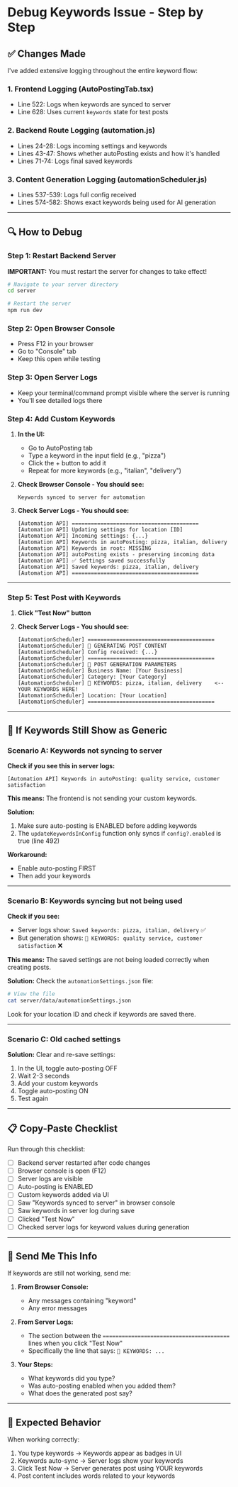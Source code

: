 # Debug Keywords Issue - Step by Step

## ✅ Changes Made

I've added extensive logging throughout the entire keyword flow:

### 1. Frontend Logging (AutoPostingTab.tsx)
- Line 522: Logs when keywords are synced to server
- Line 628: Uses current `keywords` state for test posts

### 2. Backend Route Logging (automation.js)
- Lines 24-28: Logs incoming settings and keywords
- Lines 43-47: Shows whether autoPosting exists and how it's handled
- Lines 71-74: Logs final saved keywords

### 3. Content Generation Logging (automationScheduler.js)
- Lines 537-539: Logs full config received
- Lines 574-582: Shows exact keywords being used for AI generation

---

## 🔍 How to Debug

### Step 1: Restart Backend Server
**IMPORTANT:** You must restart the server for changes to take effect!

```bash
# Navigate to your server directory
cd server

# Restart the server
npm run dev
```

### Step 2: Open Browser Console
- Press F12 in your browser
- Go to "Console" tab
- Keep this open while testing

### Step 3: Open Server Logs
- Keep your terminal/command prompt visible where the server is running
- You'll see detailed logs there

### Step 4: Add Custom Keywords

1. **In the UI:**
   - Go to AutoPosting tab
   - Type a keyword in the input field (e.g., "pizza")
   - Click the + button to add it
   - Repeat for more keywords (e.g., "italian", "delivery")

2. **Check Browser Console - You should see:**
   ```
   Keywords synced to server for automation
   ```

3. **Check Server Logs - You should see:**
   ```
   [Automation API] ========================================
   [Automation API] Updating settings for location [ID]
   [Automation API] Incoming settings: {...}
   [Automation API] Keywords in autoPosting: pizza, italian, delivery
   [Automation API] Keywords in root: MISSING
   [Automation API] autoPosting exists - preserving incoming data
   [Automation API] ✅ Settings saved successfully
   [Automation API] Saved keywords: pizza, italian, delivery
   [Automation API] ========================================
   ```

---

### Step 5: Test Post with Keywords

1. **Click "Test Now" button**

2. **Check Server Logs - You should see:**
   ```
   [AutomationScheduler] ========================================
   [AutomationScheduler] 📝 GENERATING POST CONTENT
   [AutomationScheduler] Config received: {...}
   [AutomationScheduler] ========================================
   [AutomationScheduler] 🎯 POST GENERATION PARAMETERS
   [AutomationScheduler] Business Name: [Your Business]
   [AutomationScheduler] Category: [Your Category]
   [AutomationScheduler] 🔑 KEYWORDS: pizza, italian, delivery    <-- YOUR KEYWORDS HERE!
   [AutomationScheduler] Location: [Your Location]
   [AutomationScheduler] ========================================
   ```

---

## 🐛 If Keywords Still Show as Generic

### Scenario A: Keywords not syncing to server

**Check if you see this in server logs:**
```
[Automation API] Keywords in autoPosting: quality service, customer satisfaction
```

**This means:** The frontend is not sending your custom keywords.

**Solution:**
1. Make sure auto-posting is ENABLED before adding keywords
2. The `updateKeywordsInConfig` function only syncs if `config?.enabled` is true (line 492)

**Workaround:**
- Enable auto-posting FIRST
- Then add your keywords

---

### Scenario B: Keywords syncing but not being used

**Check if you see:**
- Server logs show: `Saved keywords: pizza, italian, delivery` ✅
- But generation shows: `🔑 KEYWORDS: quality service, customer satisfaction` ❌

**This means:** The saved settings are not being loaded correctly when creating posts.

**Solution:** Check the `automationSettings.json` file:

```bash
# View the file
cat server/data/automationSettings.json
```

Look for your location ID and check if keywords are saved there.

---

### Scenario C: Old cached settings

**Solution:** Clear and re-save settings:

1. In the UI, toggle auto-posting OFF
2. Wait 2-3 seconds
3. Add your custom keywords
4. Toggle auto-posting ON
5. Test again

---

## 📋 Copy-Paste Checklist

Run through this checklist:

- [ ] Backend server restarted after code changes
- [ ] Browser console is open (F12)
- [ ] Server logs are visible
- [ ] Auto-posting is ENABLED
- [ ] Custom keywords added via UI
- [ ] Saw "Keywords synced to server" in browser console
- [ ] Saw keywords in server log during save
- [ ] Clicked "Test Now"
- [ ] Checked server logs for keyword values during generation

---

## 📸 Send Me This Info

If keywords are still not working, send me:

1. **From Browser Console:**
   - Any messages containing "keyword"
   - Any error messages

2. **From Server Logs:**
   - The section between the `========================================` lines when you click "Test Now"
   - Specifically the line that says: `🔑 KEYWORDS: ...`

3. **Your Steps:**
   - What keywords did you type?
   - Was auto-posting enabled when you added them?
   - What does the generated post say?

---

## 🎯 Expected Behavior

When working correctly:
1. You type keywords → Keywords appear as badges in UI
2. Keywords auto-sync → Server logs show your keywords
3. Click Test Now → Server generates post using YOUR keywords
4. Post content includes words related to your keywords
